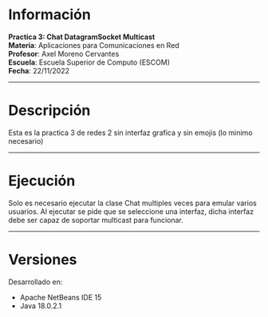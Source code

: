 # Información

**Practica 3: Chat DatagramSocket Multicast**  
**Materia**: Aplicaciones para Comunicaciones en Red  
**Profesor**: Axel Moreno Cervantes  
**Escuela**: Escuela Superior de Computo (ESCOM)  
**Fecha**: 22/11/2022  
***
# Descripción

Esta es la practica 3 de redes 2 sin interfaz grafica y sin emojis (lo minimo necesario) 
***
# Ejecución

Solo es necesario ejecutar la clase Chat multiples veces para emular varios usuarios. Al ejecutar se pide que se seleccione una interfaz, dicha interfaz debe ser capaz de soportar multicast para funcionar. 
***
# Versiones

Desarrollado en:
* Apache NetBeans IDE 15
* Java 18.0.2.1
